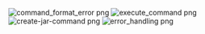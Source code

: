 ![command_format_error png](https://github.com/sheikhmohduzair123/TransposeNotesTask/assets/116275888/e2a691a5-2f6d-4275-b335-4f85dd377c1e)
![execute_command png](https://github.com/sheikhmohduzair123/TransposeNotesTask/assets/116275888/2adc8380-65e5-47c5-a705-32a5828fae6b)
![create-jar-command png](https://github.com/sheikhmohduzair123/TransposeNotesTask/assets/116275888/ec3d1ea9-8e0a-48e9-abd0-f496ca7f3831)
![error_handling png](https://github.com/sheikhmohduzair123/TransposeNotesTask/assets/116275888/c7d80725-6564-45c0-92bc-2b9586820de4)
